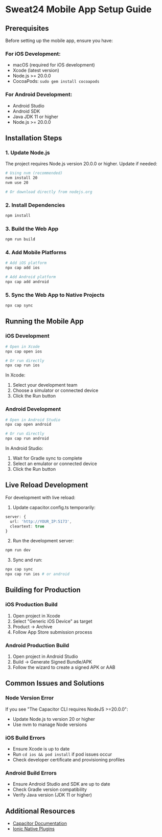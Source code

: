 # Sweat24 Mobile App Setup Guide

## Prerequisites

Before setting up the mobile app, ensure you have:

### For iOS Development:
- macOS (required for iOS development)
- Xcode (latest version)
- Node.js >= 20.0.0
- CocoaPods: `sudo gem install cocoapods`

### For Android Development:
- Android Studio
- Android SDK
- Java JDK 11 or higher
- Node.js >= 20.0.0

## Installation Steps

### 1. Update Node.js
The project requires Node.js version 20.0.0 or higher. Update if needed:
```bash
# Using nvm (recommended)
nvm install 20
nvm use 20

# Or download directly from nodejs.org
```

### 2. Install Dependencies
```bash
npm install
```

### 3. Build the Web App
```bash
npm run build
```

### 4. Add Mobile Platforms
```bash
# Add iOS platform
npx cap add ios

# Add Android platform
npx cap add android
```

### 5. Sync the Web App to Native Projects
```bash
npx cap sync
```

## Running the Mobile App

### iOS Development
```bash
# Open in Xcode
npx cap open ios

# Or run directly
npx cap run ios
```

In Xcode:
1. Select your development team
2. Choose a simulator or connected device
3. Click the Run button

### Android Development
```bash
# Open in Android Studio
npx cap open android

# Or run directly
npx cap run android
```

In Android Studio:
1. Wait for Gradle sync to complete
2. Select an emulator or connected device
3. Click the Run button

## Live Reload Development

For development with live reload:

1. Update capacitor.config.ts temporarily:
```typescript
server: {
  url: 'http://YOUR_IP:5173',
  cleartext: true
}
```

2. Run the development server:
```bash
npm run dev
```

3. Sync and run:
```bash
npx cap sync
npx cap run ios # or android
```

## Building for Production

### iOS Production Build
1. Open project in Xcode
2. Select "Generic iOS Device" as target
3. Product → Archive
4. Follow App Store submission process

### Android Production Build
1. Open project in Android Studio
2. Build → Generate Signed Bundle/APK
3. Follow the wizard to create a signed APK or AAB

## Common Issues and Solutions

### Node Version Error
If you see "The Capacitor CLI requires NodeJS >=20.0.0":
- Update Node.js to version 20 or higher
- Use nvm to manage Node versions

### iOS Build Errors
- Ensure Xcode is up to date
- Run `cd ios && pod install` if pod issues occur
- Check developer certificate and provisioning profiles

### Android Build Errors
- Ensure Android Studio and SDK are up to date
- Check Gradle version compatibility
- Verify Java version (JDK 11 or higher)

## Additional Resources
- [Capacitor Documentation](https://capacitorjs.com/docs)
- [Ionic Native Plugins](https://ionicframework.com/docs/native)